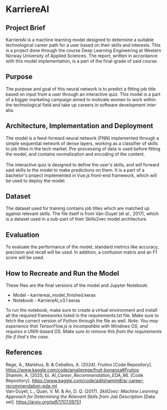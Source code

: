 # KarriereAI
## Project Brief
KarriereAI is a machine learning model designed to determine a suitable technological career path for a user based on their skills and interests.
This is a project done through the course Deep Learning Engineering at Western Norway University of Applied Sciences. 
The report, written in accordance with this model implementation, is a part of the final-grade of said course.

## Purpose
The purpose and goal of this neural network is to predict a fitting job title based on input from a user through an interactive quiz. 
This model is a part of a bigger marketing campaign aimed to motivate women to work within the technological field and take up careers in software development inter alia.

## Architecture, Implementation and Deployment
The model is a feed-forward neural network (FNN) implemented through a simple sequential network of dense layers, working as a classifier of skills to job titles in the tech market. 
Pre-processing of data is used before fitting the model, and contains normalization and encoding of the content.
<br/><br/>
The interactive quiz is designed to define the user's skills, and will forward said skills to the model to make predictions on them. 
It is a part of a bachelor's project implemented in Vue.js front-end framework, which will be used to deploy the model.

## Dataset
The dataset used for training contains job titles which are matched up against relevant skills. 
The file itself is from Van-Duyet (et al., 2017), which is a dataset used in a sub-part of their Skills2vec model architecture.

## Evaluation
To evaluate the performance of the model, standard metrics like accuracy, precision and recall will be used. In addition, a confusion matrix and an F1 score will be used.

## How to Recreate and Run the Model
These files are the final versions of the model and Jupyter Notebook:
- Model - karriereai_model_finished.keras
- Notebook - KarriereAI_v3.1.keras

To run the notebook, make sure to create a virtual environment and install all the required frameworks listed in the requirements.txt file. Make sure to fetch the correct version of Python through the file as well.
*Note: You may experience that TensorFlow.js is incompatible with Windows OS, and requires a UNIX-based OS. Make sure to remove this from the requirements file if that's the case.*

## References
Rege, A., Markhus, B. & Ceballos, A. (2024). *Fruitoo* [Code Repository]. https://www.kaggle.com/code/amalierege/fruit-bonanza#Fruitoo
<br/>
Shamim, A. (2025, b). *AI_Career_Recommendation_EDA_ML* [Code Repository]. https://www.kaggle.com/code/adilshamim8/ai-career-recommendation-eda-ml 
<br/>
Van-Duyet, L., Quan, V. M. & An, D. Q. (2017). *Skill2vec: Machine Learning Approach for Determining the Relevant Skills from Job Description* [Data set]. https://arxiv.org/pdf/1707.09751
